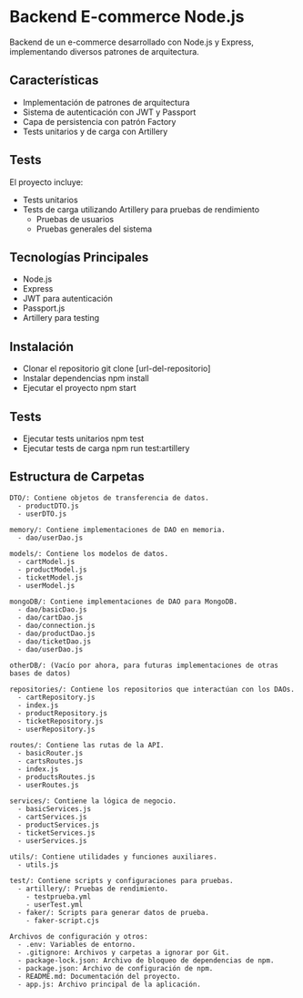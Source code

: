 # Backend E-commerce Node.js

Backend de un e-commerce desarrollado con Node.js y Express, implementando diversos patrones de arquitectura.

## Características

- Implementación de patrones de arquitectura
- Sistema de autenticación con JWT y Passport
- Capa de persistencia con patrón Factory
- Tests unitarios y de carga con Artillery

## Tests

El proyecto incluye:

- Tests unitarios
- Tests de carga utilizando Artillery para pruebas de rendimiento
  - Pruebas de usuarios
  - Pruebas generales del sistema

## Tecnologías Principales

- Node.js
- Express
- JWT para autenticación
- Passport.js
- Artillery para testing

## Instalación

- Clonar el repositorio
  git clone [url-del-repositorio]
- Instalar dependencias
  npm install
- Ejecutar el proyecto
  npm start

## Tests

- Ejecutar tests unitarios
  npm test
- Ejecutar tests de carga
  npm run test:artillery

## Estructura de Carpetas

```plaintext
DTO/: Contiene objetos de transferencia de datos.
  - productDTO.js
  - userDTO.js

memory/: Contiene implementaciones de DAO en memoria.
  - dao/userDao.js

models/: Contiene los modelos de datos.
  - cartModel.js
  - productModel.js
  - ticketModel.js
  - userModel.js

mongoDB/: Contiene implementaciones de DAO para MongoDB.
  - dao/basicDao.js
  - dao/cartDao.js
  - dao/connection.js
  - dao/productDao.js
  - dao/ticketDao.js
  - dao/userDao.js

otherDB/: (Vacío por ahora, para futuras implementaciones de otras bases de datos)

repositories/: Contiene los repositorios que interactúan con los DAOs.
  - cartRepository.js
  - index.js
  - productRepository.js
  - ticketRepository.js
  - userRepository.js

routes/: Contiene las rutas de la API.
  - basicRouter.js
  - cartsRoutes.js
  - index.js
  - productsRoutes.js
  - userRoutes.js

services/: Contiene la lógica de negocio.
  - basicServices.js
  - cartServices.js
  - productServices.js
  - ticketServices.js
  - userServices.js

utils/: Contiene utilidades y funciones auxiliares.
  - utils.js

test/: Contiene scripts y configuraciones para pruebas.
  - artillery/: Pruebas de rendimiento.
    - testprueba.yml
    - userTest.yml
  - faker/: Scripts para generar datos de prueba.
    - faker-script.cjs

Archivos de configuración y otros:
  - .env: Variables de entorno.
  - .gitignore: Archivos y carpetas a ignorar por Git.
  - package-lock.json: Archivo de bloqueo de dependencias de npm.
  - package.json: Archivo de configuración de npm.
  - README.md: Documentación del proyecto.
  - app.js: Archivo principal de la aplicación.
```
